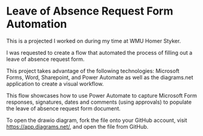 # Leave of Absence Request Form Automation

This is a projected I worked on during my time at WMU Homer Styker.

I was requested to create a flow that automated the process of filling out a leave of absence request form.

This project takes advantage of the following technologies: Microsoft Forms, Word, Sharepoint, and Power Automate 
as well as the diagrams.net application to create a visual workflow.

This flow showcases how to use Power Automate to capture Microsoft Form responses, signatures,
dates and comments (using approvals) to populate the leave of absence request form document.

To open the drawio diagram, fork the file onto your GitHub account, visit https://app.diagrams.net/, and open the file from GitHub.
